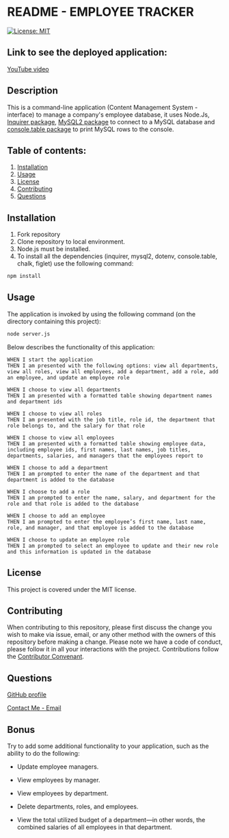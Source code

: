 # README - EMPLOYEE TRACKER

[![License: MIT](https://img.shields.io/badge/License-MIT-yellow.svg)](https://opensource.org/licenses/MIT)

## Link to see the deployed application:

[YouTube video](https://youtu.be/pxRV9KRcwd4)

## Description

This is a command-line application (Content Management System - interface) to manage a company's employee database, it uses Node.Js, [Inquirer package](https://www.npmjs.com/package/inquirer), [MySQL2 package](https://www.npmjs.com/package/mysql2) to connect to a MySQL database and [console.table package](https://www.npmjs.com/package/console.table) to print MySQL rows to the console.

## Table of contents:

1. [Installation](#installation)
2. [Usage](#usage)
3. [License](#license)
4. [Contributing](#contributing)
5. [Questions](#questions)

## Installation

1. Fork repository
2. Clone repository to local environment.
3. Node.js must be installed.
4. To install all the dependencies (inquirer, mysql2, dotenv, console.table, chalk, figlet) use the following command:

```bash
npm install
```

## Usage

The application is invoked by using the following command (on the directory containing this project):

```bash
node server.js
```

Below describes the functionality of this application:

```
WHEN I start the application
THEN I am presented with the following options: view all departments, view all roles, view all employees, add a department, add a role, add an employee, and update an employee role

WHEN I choose to view all departments
THEN I am presented with a formatted table showing department names and department ids

WHEN I choose to view all roles
THEN I am presented with the job title, role id, the department that role belongs to, and the salary for that role

WHEN I choose to view all employees
THEN I am presented with a formatted table showing employee data, including employee ids, first names, last names, job titles, departments, salaries, and managers that the employees report to

WHEN I choose to add a department
THEN I am prompted to enter the name of the department and that department is added to the database

WHEN I choose to add a role
THEN I am prompted to enter the name, salary, and department for the role and that role is added to the database

WHEN I choose to add an employee
THEN I am prompted to enter the employee’s first name, last name, role, and manager, and that employee is added to the database

WHEN I choose to update an employee role
THEN I am prompted to select an employee to update and their new role and this information is updated in the database
```

## License

This project is covered under the MIT license.

## Contributing

When contributing to this repository, please first discuss the change you wish to make via issue, email, or any other method with the owners of this repository before making a change.
Please note we have a code of conduct, please follow it in all your interactions with the project.
Contributions follow the [Contributor Convenant](http://contributor-covenant.org/version/1/4/).

## Questions

[GitHub profile](http://github.com/PFZM)

[Contact Me - Email](mailto:pfzm@hotmail.com)

## Bonus

Try to add some additional functionality to your application, such as the ability to do the following:

- Update employee managers.

- View employees by manager.

- View employees by department.

- Delete departments, roles, and employees.

- View the total utilized budget of a department&mdash;in other words, the combined salaries of all employees in that department.
